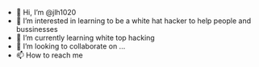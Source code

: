 - 👋 Hi, I’m @jlh1020
- 👀 I’m interested in learning to be a white hat hacker to help people and bussinesses
- 🌱 I’m currently learning white top hacking
- 💞️ I’m looking to collaborate on ...
- 📫 How to reach me 

<!---
jlh1020/jlh1020 is a ✨ special ✨ repository because its `README.md` (this file) appears on your GitHub profile.
You can click the Preview link to take a look at your changes.
--->
